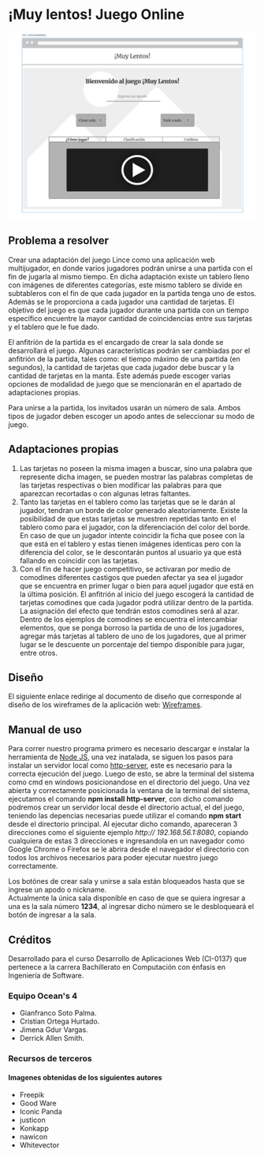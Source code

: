 # ¡Muy lentos! Juego Online

![Pantalla de juego](./design/images/wireframes/homeBasic.svg)

## Problema a resolver

Crear una adaptación del juego Lince como una aplicación web multijugador, en donde varios jugadores podrán unirse a una partida con el fin de jugarla al mismo tiempo.
En dicha adaptación existe un tablero lleno con imágenes de diferentes categorías, este mismo tablero se divide en subtableros con el fin de que cada jugador en la partida tenga uno de estos.
Además se le proporciona a cada jugador una cantidad de tarjetas.
El objetivo del juego es que cada jugador durante una partida con un tiempo específico encuentre la mayor cantidad de coincidencias entre sus tarjetas y el tablero que le fue dado.

El anfitrión de la partida es el encargado de crear la sala donde se desarrollará el juego.
Algunas características podrán ser cambiadas por el anfitrión de la partida, tales como: el tiempo máximo de una partida (en segundos), la cantidad de tarjetas que cada jugador debe buscar y la cantidad de tarjetas en la manta.
Este además puede escoger varias opciones de modalidad de juego que se mencionarán en el apartado de adaptaciones propias.

Para unirse a la partida, los invitados usarán un número de sala.
Ambos tipos de jugador deben escoger un apodo antes de seleccionar su modo de juego.

## Adaptaciones propias

1. Las tarjetas no poseen la misma imagen a buscar, sino una palabra que represente dicha imagen, se pueden mostrar las palabras completas de las tarjetas respectivas
o bien modificar las palabras para que aparezcan recortadas o con algunas letras faltantes.
2. Tanto las tarjetas en el tablero como las tarjetas que se le darán al jugador, tendran un borde de color generado aleatoriamente. Existe la posibilidad de que estas tarjetas se muestren repetidas tanto en el tablero como para el jugador, con la diferenciación del color del borde. En caso de que un jugador intente coincidir la ficha que posee con la que está en el tablero y estas tienen imágenes identicas pero con la diferencia del color, se le descontarán puntos al usuario ya que está fallando en coincidir con las tarjetas.
3. Con el fin de hacer juego competitivo, se activaran por medio de comodines diferentes castigos que pueden afectar ya sea el jugador que se encuentra en primer lugar o bien para aquel jugador que está en la última posición.
El anfitrión al inicio del juego escogerá la cantidad de tarjetas comodines que cada jugador podrá utilizar dentro de la partida. La asignación del efecto que tendrán estos comodines será al azar.
Dentro de los ejemplos de comodines se encuentra el intercambiar elementos, que se ponga borroso la partida de uno de los jugadores, agregar más tarjetas al tablero de uno de los jugadores, que al primer lugar se le descuente un porcentaje del tiempo disponible para jugar, entre otros.

## Diseño

El siguiente enlace redirige al documento de diseño que corresponde al diseño de los wireframes de la aplicación web: [Wireframes](./design/readme.md).

## Manual de uso

Para correr nuestro programa primero es necesario descargar e instalar la herramienta de [Node JS](https://nodejs.org/en), una vez inatalada, se siguen los pasos para instalar un servidor local como [http-server](https://github.com/http-party/http-server), este es necesario para la correcta ejecución del juego. Luego de esto, se abre la terminal del sistema como cmd en windows posicionandose en el directorio del juego. Una vez abierta y correctamente posicionada la ventana de la terminal del sistema, ejecutamos el comando **npm install http-server**, con dicho comando podremos crear un servidor local desde el directorio actual, el del juego, teniendo las depencias necesarias puede utilizar el comando **npm start** desde el directorio principal. Al ejecutar dicho comando, apareceran 3 direcciones como el siguiente ejemplo *http:// 192.168.56.1:8080*, copiando cualquiera de estas 3 direcciones e ingresandola en un navegador como Google Chrome o Firefox se le abrira desde el navegador el directorio con todos los archivos necesarios para poder ejecutar nuestro juego correctamente.

Los botónes de crear sala y unirse a sala están bloqueados hasta que se ingrese un apodo o nickname.  
Actualmente la única sala disponible en caso de que se quiera ingresar a una es la sala número **1234**, al ingresar dicho número se le desbloqueará el botón de ingresar a la sala.

## Créditos

Desarrollado para el curso Desarrollo de Aplicaciones Web (CI-0137) que pertenece a la carrera Bachillerato en Computación con énfasis en Ingeniería de Software.

### Equipo Ocean's 4

* Gianfranco Soto Palma.
* Cristian Ortega Hurtado.
* Jimena Gdur Vargas.
* Derrick Allen Smith.

### Recursos de terceros

#### Imagenes obtenidas de los siguientes autores

* Freepik
* Good Ware
* Iconic Panda
* justicon
* Konkapp
* nawicon
* Whitevector
